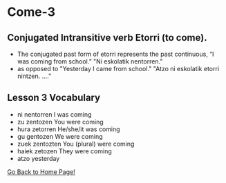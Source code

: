 # Come-3

## Conjugated Intransitive verb Etorri (to come).

*   The conjugated past form of etorri represents the past continuous, “I was coming from school.” "Ni eskolatik nentorren."
*   as opposed to "Yesterday I came from school." "Atzo ni eskolatik etorri nintzen. ...."

## Lesson 3 Vocabulary

*   ni nentorren I was coming
*   zu zentozen You were coming
*   hura zetorren He/she/it was coming
*   gu gentozen We were coming
*   zuek zentozten You (plural) were coming
*   haiek zetozen They were coming
*   atzo yesterday

[ Go Back to Home Page!](..)